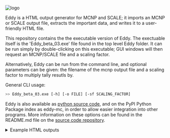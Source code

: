 ![logo](https://cerberusnuclear.com/wp-content/uploads/2020/10/EddyLinkedin.jpg)

Eddy is a HTML output generator for MCNP and SCALE; it imports an MCNP or SCALE output file, extracts the important data, and writes it to a user-friendly HTML file.

This repository contains the the executable version of Eddy. The exectuable itself is the 'Eddy_beta_03.exe' file found in the top level Eddy folder. It can be run simply by double-clicking on this executable; GUI windows will then request an MCNP/SCALE file and a scaling factor.

Alternatively, Eddy can be run from the command line, and optional parameters can be given: 
the filename of the mcnp output file and a scaling factor to multiply tally resutls by.

General CLI usage:

```bash
>> Eddy_beta_03.exe [-h] [-o FILE] [-sf SCALING_FACTOR]
```

Eddy is also available as [python source code](https://github.com/Cerberus-Nuclear/.Eddy-Source), and on the PyPI Python Package index as eddy-mc, in order to allow easier integration into other programs. More information on these options can be found in the README.md file on the [source code repository](https://github.com/Cerberus-Nuclear/.Eddy-Source).

<details>
  <summary>Example HTML outputs</summary>
  <img src="https://cerberusnuclear.com/wp-content/uploads/2020/10/eddy-screen-shot-2.jpg" name="image-name">
  <img src="https://cerberusnuclear.com/wp-content/uploads/2020/10/Results_Summary-1.jpg" name="image-name">
  <img src="https://cerberusnuclear.com/wp-content/uploads/2020/10/Results_Stats-1.jpg" name="image-name">
  <img src="https://cerberusnuclear.com/wp-content/uploads/2020/10/WarningsComments.jpg" name="image-name">
  <img src="https://cerberusnuclear.com/wp-content/uploads/2020/10/particles-1.jpg" name="image-name">
</details>
